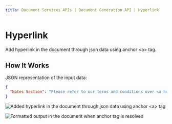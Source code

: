 ```yaml
---
title: Document Services APIs | Document Generation API | Hyperlink
---
```

# Hyperlink

Add hyperlink in the document through json data using anchor <a\> tag.
 
## How It Works

JSON representation of the input data:

```json
{
  "Notes Section": "Please refer to our terms and conditions over <a href=\"https://www.adobe.com/legal/terms.html\">here</a>"
}
```
![Added hyperlink in the document through json data using anchor <a\> tag](../images/anchor-tag_sample.png)

![Formatted output in the document when anchor tag is resolved](../images/anchor-tag1.png)
